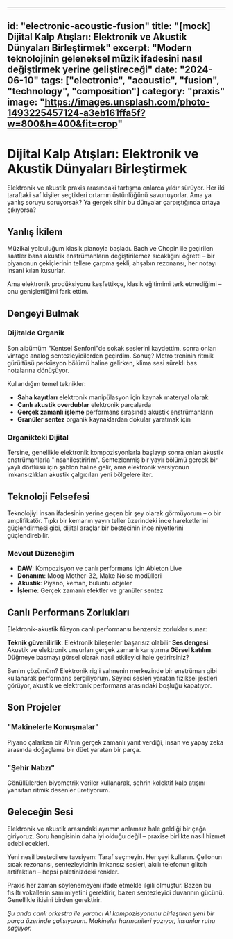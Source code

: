 
---
id: "electronic-acoustic-fusion"
title: "[mock] Dijital Kalp Atışları: Elektronik ve Akustik Dünyaları Birleştirmek"
excerpt: "Modern teknolojinin geleneksel müzik ifadesini nasıl değiştirmek yerine geliştireceği"
date: "2024-06-10"
tags: ["electronic", "acoustic", "fusion", "technology", "composition"]
category: "praxis"
image: "https://images.unsplash.com/photo-1493225457124-a3eb161ffa5f?w=800&h=400&fit=crop"
---

# Dijital Kalp Atışları: Elektronik ve Akustik Dünyaları Birleştirmek

Elektronik ve akustik praxis arasındaki tartışma onlarca yıldır sürüyor. Her iki taraftaki saf kişiler seçtikleri ortamın üstünlüğünü savunuyorlar. Ama ya yanlış soruyu soruyorsak? Ya gerçek sihir bu dünyalar çarpıştığında ortaya çıkıyorsa?

## Yanlış İkilem

Müzikal yolculuğum klasik pianoyla başladı. Bach ve Chopin ile geçirilen saatler bana akustik enstrümanların değiştirilemez sıcaklığını öğretti – bir piyanonun çekiçlerinin tellere çarpma şekli, ahşabın rezonansı, her notayı insani kılan kusurlar.

Ama elektronik prodüksiyonu keşfettikçe, klasik eğitimimi terk etmediğimi – onu genişlettiğimi fark ettim.

## Dengeyi Bulmak

### Dijitalde Organik

Son albümüm "Kentsel Senfoni"de sokak seslerini kaydettim, sonra onları vintage analog sentezleyicilerden geçirdim. Sonuç? Metro treninin ritmik gürültüsü perküsyon bölümü haline gelirken, klima sesi sürekli bas notalarına dönüşüyor.

Kullandığım temel teknikler:
- **Saha kayıtları** elektronik manipülasyon için kaynak materyal olarak
- **Canlı akustik overdublar** elektronik parçalarda
- **Gerçek zamanlı işleme** performans sırasında akustik enstrümanların
- **Granüler sentez** organik kaynaklardan dokular yaratmak için

### Organikteki Dijital

Tersine, genellikle elektronik kompozisyonlarla başlayıp sonra onları akustik enstrümanlarla "insanileştiririm". Sentezlenmiş bir yaylı bölümü gerçek bir yaylı dörtlüsü için şablon haline gelir, ama elektronik versiyonun imkansızlıkları akustik çalgıcıları yeni bölgelere iter.

## Teknoloji Felsefesi

Teknolojiyi insan ifadesinin yerine geçen bir şey olarak görmüyorum – o bir amplifikatör. Tıpkı bir kemanın yayın teller üzerindeki ince hareketlerini güçlendirmesi gibi, dijital araçlar bir bestecinin ince niyetlerini güçlendirebilir.

### Mevcut Düzeneğim
- **DAW**: Kompozisyon ve canlı performans için Ableton Live
- **Donanım**: Moog Mother-32, Make Noise modülleri
- **Akustik**: Piyano, keman, buluntu objeler
- **İşleme**: Gerçek zamanlı efektler ve granüler sentez

## Canlı Performans Zorlukları

Elektronik-akustik füzyon canlı performansı benzersiz zorluklar sunar:

**Teknik güvenilirlik**: Elektronik bileşenler başarısız olabilir
**Ses dengesi**: Akustik ve elektronik unsurları gerçek zamanlı karıştırma
**Görsel katılım**: Düğmeye basmayı görsel olarak nasıl etkileyici hale getirirsiniz?

Benim çözümüm? Elektronik rig'i sahnenin merkezinde bir enstrüman gibi kullanarak performans sergiliyorum. Seyirci sesleri yaratan fiziksel jestleri görüyor, akustik ve elektronik performans arasındaki boşluğu kapatıyor.

## Son Projeler

### "Makinelerle Konuşmalar"
Piyano çalarken bir AI'nın gerçek zamanlı yanıt verdiği, insan ve yapay zeka arasında doğaçlama bir düet yaratan bir parça.

### "Şehir Nabzı"
Gönüllülerden biyometrik veriler kullanarak, şehrin kolektif kalp atışını yansıtan ritmik desenler üretiyorum.

## Geleceğin Sesi

Elektronik ve akustik arasındaki ayrımın anlamsız hale geldiği bir çağa giriyoruz. Soru hangisinin daha iyi olduğu değil – praxise birlikte nasıl hizmet edebilecekleri.

Yeni nesil bestecilere tavsiyem: Taraf seçmeyin. Her şeyi kullanın. Çellonun sıcak rezonansı, sentezleyicinin imkansız sesleri, akıllı telefonun glitch artifaktları – hepsi paletinizdeki renkler.

Praxis her zaman söylenemeyeni ifade etmekle ilgili olmuştur. Bazen bu fısıltı vokallerin samimiyetini gerektirir, bazen sentezleyici duvarının gücünü. Genellikle ikisini birden gerektirir.

*Şu anda canlı orkestra ile yaratıcı AI kompozisyonunu birleştiren yeni bir parça üzerinde çalışıyorum. Makineler harmonileri yazıyor, insanlar ruhu sağlıyor.*
